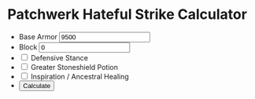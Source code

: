 
<div id="header">
<h1>Patchwerk Hateful Strike Calculator</h1>
</div>

<div id="content">
<div id="text"></div>

<ul>
<li>Base Armor <input id="armor" value="9500"/></li>
<li>Block <input id="block" value="0"/></li>
<li><input id="stance" type="checkbox"/> Defensive Stance</li>
<li><input id="stoneshield" type="checkbox"/> Greater Stoneshield Potion</li>
<li><input id="inspiration" type="checkbox"/> Inspiration / Ancestral Healing</li>
<li><input id="recalc" type="button" value="Calculate" onclick="Calculate()"></li>
</ul>
<div id="output">&nbsp;</div>
		
		
	
</div>

<script>
var _____WB$wombat$assign$function_____ = function(name) {return (self._wb_wombat && self._wb_wombat.local_init && self._wb_wombat.local_init(name)) || self[name]; };
if (!self.__WB_pmw) { self.__WB_pmw = function(obj) { this.__WB_source = obj; return this; } }
{
  let window = _____WB$wombat$assign$function_____("window");
  let self = _____WB$wombat$assign$function_____("self");
  let document = _____WB$wombat$assign$function_____("document");
  let location = _____WB$wombat$assign$function_____("location");
  let top = _____WB$wombat$assign$function_____("top");
  let parent = _____WB$wombat$assign$function_____("parent");
  let frames = _____WB$wombat$assign$function_____("frames");
  let opener = _____WB$wombat$assign$function_____("opener");

function GetDamageDone(stats, damage)
{
   var armor = stats.armor;

   if (stats.stoneshield) armor += 2000;
   if (stats.inspiration) armor *= 1.25;

   var mitigated = 1 - armor / (armor + 5755);

   if (mitigated < 0.25) mitigated = 0.25;
   damage = damage * mitigated;

   if (stats.stance) damage *= 0.9;

   damage -= stats.block;

   if (damage < 0) damage = 0;

   return damage;
}

function Calculate()
{
   stats = {
      armor:parseFloat(document.getElementById("armor").value),
      block:parseFloat(document.getElementById("block").value),
      stance:document.getElementById("stance").checked,
      stoneshield:document.getElementById("stoneshield").checked,
      inspiration:document.getElementById("inspiration").checked
   };
   var damage;
   var outstr;

   outstr = "<ul>\n";
   outstr += "<li>Maximum Damage = " + String(GetDamageDone(stats, 29900)) + "</li>\n";
   outstr += "<li>Minimum Damage = " + String(GetDamageDone(stats, 22100)) + "</li>\n";
   outstr += "</ul>";

   document.getElementById("output").innerHTML = outstr;
}

}
</script>




